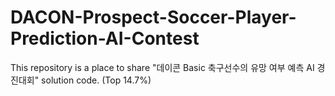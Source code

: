 # DACON-Prospect-Soccer-Player-Prediction-AI-Contest
This repository is a place to share "데이콘 Basic 축구선수의 유망 여부 예측 AI 경진대회" solution code. (Top 14.7%)
